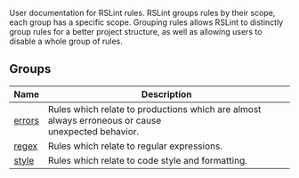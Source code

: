
<!--
generated docs file, do not edit by hand, see xtask/docgen 
-->

User documentation for RSLint rules. RSLint groups rules by their scope, each group 
has a specific scope. Grouping rules allows RSLint to distinctly group rules for a better project structure, 
as well as allowing users to disable a whole group of rules.  


## Groups 
| Name | Description |
| ---- | ----------- |
| [errors](./errors) |  Rules which relate to productions which are almost always erroneous or cause<br>unexpected behavior. |
| [regex](./regex) |  Rules which relate to regular expressions. |
| [style](./style) |  Rules which relate to code style and formatting. |
